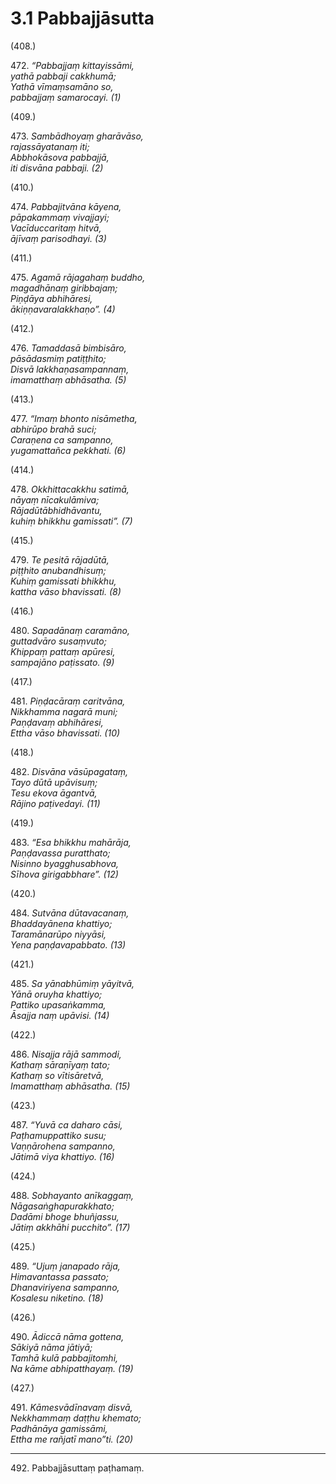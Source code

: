 

# 3.1 Pabbajjāsutta



(408.)

472\. _“Pabbajjaṃ kittayissāmi,_  
_yathā pabbaji cakkhumā;_  
_Yathā vīmaṃsamāno so,_  
_pabbajjaṃ samarocayi. (1)_  


(409.)

473\. _Sambādhoyaṃ gharāvāso,_  
_rajassāyatanaṃ iti;_  
_Abbhokāsova pabbajjā,_  
_iti disvāna pabbaji. (2)_  


(410.)

474\. _Pabbajitvāna kāyena,_  
_pāpakammaṃ vivajjayi;_  
_Vacīduccaritaṃ hitvā,_  
_ājīvaṃ parisodhayi. (3)_  


(411.)

475\. _Agamā rājagahaṃ buddho,_  
_magadhānaṃ giribbajaṃ;_  
_Piṇḍāya abhihāresi,_  
_ākiṇṇavaralakkhaṇo”. (4)_  


(412.)

476\. _Tamaddasā bimbisāro,_  
_pāsādasmiṃ patiṭṭhito;_  
_Disvā lakkhaṇasampannaṃ,_  
_imamatthaṃ abhāsatha. (5)_  


(413.)

477\. _“Imaṃ bhonto nisāmetha,_  
_abhirūpo brahā suci;_  
_Caraṇena ca sampanno,_  
_yugamattañca pekkhati. (6)_  


(414.)

478\. _Okkhittacakkhu satimā,_  
_nāyaṃ nīcakulāmiva;_  
_Rājadūtābhidhāvantu,_  
_kuhiṃ bhikkhu gamissati”. (7)_  


(415.)

479\. _Te pesitā rājadūtā,_  
_piṭṭhito anubandhisuṃ;_  
_Kuhiṃ gamissati bhikkhu,_  
_kattha vāso bhavissati. (8)_  


(416.)

480\. _Sapadānaṃ caramāno,_  
_guttadvāro susaṃvuto;_  
_Khippaṃ pattaṃ apūresi,_  
_sampajāno paṭissato. (9)_  


(417.)

481\. _Piṇḍacāraṃ caritvāna,_  
_Nikkhamma nagarā muni;_  
_Paṇḍavaṃ abhihāresi,_  
_Ettha vāso bhavissati. (10)_  


(418.)

482\. _Disvāna vāsūpagataṃ,_  
_Tayo dūtā upāvisuṃ;_  
_Tesu ekova āgantvā,_  
_Rājino paṭivedayi. (11)_  


(419.)

483\. _“Esa bhikkhu mahārāja,_  
_Paṇḍavassa puratthato;_  
_Nisinno byagghusabhova,_  
_Sīhova girigabbhare”. (12)_  


(420.)

484\. _Sutvāna dūtavacanaṃ,_  
_Bhaddayānena khattiyo;_  
_Taramānarūpo niyyāsi,_  
_Yena paṇḍavapabbato. (13)_  


(421.)

485\. _Sa yānabhūmiṃ yāyitvā,_  
_Yānā oruyha khattiyo;_  
_Pattiko upasaṅkamma,_  
_Āsajja naṃ upāvisi. (14)_  


(422.)

486\. _Nisajja rājā sammodi,_  
_Kathaṃ sāraṇīyaṃ tato;_  
_Kathaṃ so vītisāretvā,_  
_Imamatthaṃ abhāsatha. (15)_  


(423.)

487\. _“Yuvā ca daharo cāsi,_  
_Paṭhamuppattiko susu;_  
_Vaṇṇārohena sampanno,_  
_Jātimā viya khattiyo. (16)_  


(424.)

488\. _Sobhayanto anīkaggaṃ,_  
_Nāgasaṅghapurakkhato;_  
_Dadāmi bhoge bhuñjassu,_  
_Jātiṃ akkhāhi pucchito”. (17)_  


(425.)

489\. _“Ujuṃ janapado rāja,_  
_Himavantassa passato;_  
_Dhanaviriyena sampanno,_  
_Kosalesu niketino. (18)_  


(426.)

490\. _Ādiccā nāma gottena,_  
_Sākiyā nāma jātiyā;_  
_Tamhā kulā pabbajitomhi,_  
_Na kāme abhipatthayaṃ. (19)_  


(427.)

491\. _Kāmesvādīnavaṃ disvā,_  
_Nekkhammaṃ daṭṭhu khemato;_  
_Padhānāya gamissāmi,_  
_Ettha me rañjatī mano”ti. (20)_  


---

492\. Pabbajjāsuttaṃ paṭhamaṃ.





